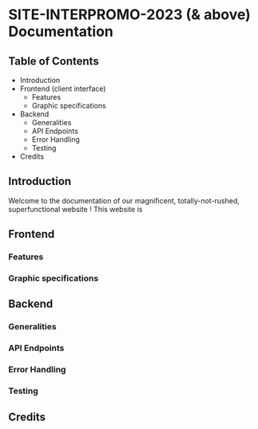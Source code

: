 # SITE-INTERPROMO-2023 (& above) Documentation

## Table of Contents
- Introduction
- Frontend (client interface)
    - Features
    - Graphic specifications
- Backend
    - Generalities
    - API Endpoints
    - Error Handling
    - Testing
- Credits

## Introduction
Welcome to the documentation of our magnificent, totally-not-rushed, superfunctional website !
This website is <TODO>

## Frontend
### Features


### Graphic specifications


## Backend
### Generalities


### API Endpoints


### Error Handling


### Testing



## Credits
